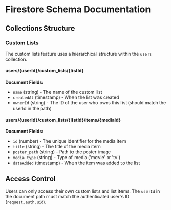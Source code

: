 # Firestore Schema Documentation

## Collections Structure

### Custom Lists

The custom lists feature uses a hierarchical structure within the `users` collection.

#### users/{userId}/custom_lists/{listId}

**Document Fields:**
- `name` (string) - The name of the custom list
- `createdAt` (timestamp) - When the list was created
- `ownerId` (string) - The ID of the user who owns this list (should match the userId in the path)

#### users/{userId}/custom_lists/{listId}/items/{mediaId}

**Document Fields:**
- `id` (number) - The unique identifier for the media item
- `title` (string) - The title of the media item
- `poster_path` (string) - Path to the poster image
- `media_type` (string) - Type of media ('movie' or 'tv')
- `dateAdded` (timestamp) - When the item was added to the list

## Access Control

Users can only access their own custom lists and list items. The `userId` in the document path must match the authenticated user's ID (`request.auth.uid`).